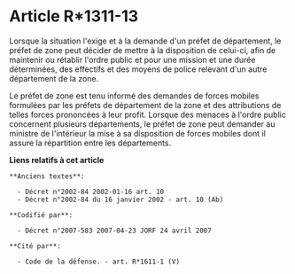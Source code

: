# Article R*1311-13

Lorsque la situation l'exige et à la demande d'un préfet de département, le préfet de zone peut décider de mettre à la
disposition de celui-ci, afin de maintenir ou rétablir l'ordre public et pour une mission et une durée déterminées, des
effectifs et des moyens de police relevant d'un autre département de la zone.

Le préfet de zone est tenu informé des demandes de forces mobiles formulées par les préfets de département de la zone et des
attributions de telles forces prononcées à leur profit. Lorsque des menaces à l'ordre public concernent plusieurs
départements, le préfet de zone peut demander au ministre de l'intérieur la mise à sa disposition de forces mobiles dont il
assure la répartition entre les départements.

**Liens relatifs à cet article**

	**Anciens textes**:

	  - Décret n°2002-84 2002-01-16 art. 10
	  - Décret n°2002-84 du 16 janvier 2002 - art. 10 (Ab)

	**Codifié par**:

	  - Décret n°2007-583 2007-04-23 JORF 24 avril 2007

	**Cité par**:

	  - Code de la défense. - art. R*1611-1 (V)
